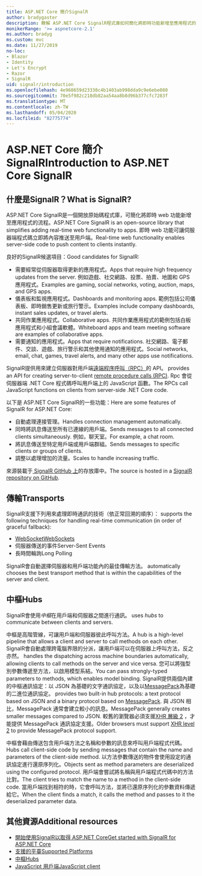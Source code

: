 ```yaml
---
title: ASP.NET Core 簡介SignalR
author: bradygaster
description: 瞭解 ASP.NET Core SignalR程式庫如何簡化將即時功能新增至應用程式的工作。
monikerRange: '>= aspnetcore-2.1'
ms.author: bradyg
ms.custom: mvc
ms.date: 11/27/2019
no-loc:
- Blazor
- Identity
- Let's Encrypt
- Razor
- SignalR
uid: signalr/introduction
ms.openlocfilehash: 4e968659d23330c4b1403ab998dda9c9e6ebe080
ms.sourcegitcommit: 70e5f982c218db82aa54aa8b8d96b377cfc7283f
ms.translationtype: MT
ms.contentlocale: zh-TW
ms.lasthandoff: 05/04/2020
ms.locfileid: "82775774"
---
```

# <a name="introduction-to-aspnet-core-signalr"></a><span data-ttu-id="798ff-103">ASP.NET Core 簡介SignalR</span><span class="sxs-lookup"><span data-stu-id="798ff-103">Introduction to ASP.NET Core SignalR</span></span>

## <a name="what-is-signalr"></a><span data-ttu-id="798ff-104">什麼是SignalR？</span><span class="sxs-lookup"><span data-stu-id="798ff-104">What is SignalR?</span></span>

<span data-ttu-id="798ff-105">ASP.NET Core SignalR是一個開放原始碼程式庫，可簡化將即時 web 功能新增至應用程式的流程。</span><span class="sxs-lookup"><span data-stu-id="798ff-105">ASP.NET Core SignalR is an open-source library that simplifies adding real-time web functionality to apps.</span></span> <span data-ttu-id="798ff-106">即時 web 功能可讓伺服器端程式碼立即將內容推送至用戶端。</span><span class="sxs-lookup"><span data-stu-id="798ff-106">Real-time web functionality enables server-side code to push content to clients instantly.</span></span>

<span data-ttu-id="798ff-107">良好的SignalR候選項目：</span><span class="sxs-lookup"><span data-stu-id="798ff-107">Good candidates for SignalR:</span></span>

* <span data-ttu-id="798ff-108">需要經常從伺服器取得更新的應用程式。</span><span class="sxs-lookup"><span data-stu-id="798ff-108">Apps that require high frequency updates from the server.</span></span> <span data-ttu-id="798ff-109">例如遊戲、社交網路、投票、拍賣、地圖和 GPS 應用程式。</span><span class="sxs-lookup"><span data-stu-id="798ff-109">Examples are gaming, social networks, voting, auction, maps, and GPS apps.</span></span>
* <span data-ttu-id="798ff-110">儀表板和監視應用程式。</span><span class="sxs-lookup"><span data-stu-id="798ff-110">Dashboards and monitoring apps.</span></span> <span data-ttu-id="798ff-111">範例包括公司儀表板、即時銷售更新或旅行警示。</span><span class="sxs-lookup"><span data-stu-id="798ff-111">Examples include company dashboards, instant sales updates, or travel alerts.</span></span>
* <span data-ttu-id="798ff-112">共同作業應用程式。</span><span class="sxs-lookup"><span data-stu-id="798ff-112">Collaborative apps.</span></span> <span data-ttu-id="798ff-113">共同作業應用程式的範例包括白板應用程式和小組會議軟體。</span><span class="sxs-lookup"><span data-stu-id="798ff-113">Whiteboard apps and team meeting software are examples of collaborative apps.</span></span>
* <span data-ttu-id="798ff-114">需要通知的應用程式。</span><span class="sxs-lookup"><span data-stu-id="798ff-114">Apps that require notifications.</span></span> <span data-ttu-id="798ff-115">社交網路、電子郵件、交談、遊戲、旅行警示和其他使用通知的應用程式。</span><span class="sxs-lookup"><span data-stu-id="798ff-115">Social networks, email, chat, games, travel alerts, and many other apps use notifications.</span></span>

SignalR<span data-ttu-id="798ff-116">提供用來建立伺服器對用戶端[遠端程序呼叫（RPC）](https://wikipedia.org/wiki/Remote_procedure_call)的 API。</span><span class="sxs-lookup"><span data-stu-id="798ff-116"> provides an API for creating server-to-client [remote procedure calls (RPC)](https://wikipedia.org/wiki/Remote_procedure_call).</span></span> <span data-ttu-id="798ff-117">Rpc 會從伺服器端 .NET Core 程式碼呼叫用戶端上的 JavaScript 函數。</span><span class="sxs-lookup"><span data-stu-id="798ff-117">The RPCs call JavaScript functions on clients from server-side .NET Core code.</span></span>

<span data-ttu-id="798ff-118">以下是 ASP.NET Core SignalR的一些功能：</span><span class="sxs-lookup"><span data-stu-id="798ff-118">Here are some features of SignalR for ASP.NET Core:</span></span>

* <span data-ttu-id="798ff-119">自動處理連接管理。</span><span class="sxs-lookup"><span data-stu-id="798ff-119">Handles connection management automatically.</span></span>
* <span data-ttu-id="798ff-120">同時將訊息傳送至所有已連線的用戶端。</span><span class="sxs-lookup"><span data-stu-id="798ff-120">Sends messages to all connected clients simultaneously.</span></span> <span data-ttu-id="798ff-121">例如，聊天室。</span><span class="sxs-lookup"><span data-stu-id="798ff-121">For example, a chat room.</span></span>
* <span data-ttu-id="798ff-122">將訊息傳送至特定用戶端或用戶端群組。</span><span class="sxs-lookup"><span data-stu-id="798ff-122">Sends messages to specific clients or groups of clients.</span></span>
* <span data-ttu-id="798ff-123">調整以處理增加的流量。</span><span class="sxs-lookup"><span data-stu-id="798ff-123">Scales to handle increasing traffic.</span></span>

<span data-ttu-id="798ff-124">來源裝載于[ SignalR GitHub 上](https://github.com/dotnet/AspNetCore/tree/master/src/SignalR)的存放庫中。</span><span class="sxs-lookup"><span data-stu-id="798ff-124">The source is hosted in a [SignalR repository on GitHub](https://github.com/dotnet/AspNetCore/tree/master/src/SignalR).</span></span>

## <a name="transports"></a><span data-ttu-id="798ff-125">傳輸</span><span class="sxs-lookup"><span data-stu-id="798ff-125">Transports</span></span>

SignalR<span data-ttu-id="798ff-126">支援下列用來處理即時通訊的技術（依正常回溯的順序）：</span><span class="sxs-lookup"><span data-stu-id="798ff-126"> supports the following techniques for handling real-time communication (in order of graceful fallback):</span></span>

* [<span data-ttu-id="798ff-127">WebSocket</span><span class="sxs-lookup"><span data-stu-id="798ff-127">WebSockets</span></span>](https://tools.ietf.org/html/rfc7118)
* <span data-ttu-id="798ff-128">伺服器傳送的事件</span><span class="sxs-lookup"><span data-stu-id="798ff-128">Server-Sent Events</span></span>
* <span data-ttu-id="798ff-129">長時間輪詢</span><span class="sxs-lookup"><span data-stu-id="798ff-129">Long Polling</span></span>

SignalR<span data-ttu-id="798ff-130">會自動選擇伺服器和用戶端功能內的最佳傳輸方法。</span><span class="sxs-lookup"><span data-stu-id="798ff-130"> automatically chooses the best transport method that is within the capabilities of the server and client.</span></span>

## <a name="hubs"></a><span data-ttu-id="798ff-131">中樞</span><span class="sxs-lookup"><span data-stu-id="798ff-131">Hubs</span></span>

SignalR<span data-ttu-id="798ff-132">會使用*中樞*在用戶端和伺服器之間進行通訊。</span><span class="sxs-lookup"><span data-stu-id="798ff-132"> uses *hubs* to communicate between clients and servers.</span></span>

<span data-ttu-id="798ff-133">中樞是高階管線，可讓用戶端和伺服器彼此呼叫方法。</span><span class="sxs-lookup"><span data-stu-id="798ff-133">A hub is a high-level pipeline that allows a client and server to call methods on each other.</span></span> SignalR<span data-ttu-id="798ff-134">會自動處理跨電腦界限的分派，讓用戶端可以在伺服器上呼叫方法，反之亦然。</span><span class="sxs-lookup"><span data-stu-id="798ff-134"> handles the dispatching across machine boundaries automatically, allowing clients to call methods on the server and vice versa.</span></span> <span data-ttu-id="798ff-135">您可以將強型別參數傳遞至方法，以啟用模型系結。</span><span class="sxs-lookup"><span data-stu-id="798ff-135">You can pass strongly-typed parameters to methods, which enables model binding.</span></span> SignalR<span data-ttu-id="798ff-136">提供兩個內建的中樞通訊協定：以 JSON 為基礎的文字通訊協定，以及以[MessagePack](https://msgpack.org/)為基礎的二進位通訊協定。</span><span class="sxs-lookup"><span data-stu-id="798ff-136"> provides two built-in hub protocols: a text protocol based on JSON and a binary protocol based on [MessagePack](https://msgpack.org/).</span></span>  <span data-ttu-id="798ff-137">與 JSON 相比，MessagePack 通常會建立較小的訊息。</span><span class="sxs-lookup"><span data-stu-id="798ff-137">MessagePack generally creates smaller messages compared to JSON.</span></span> <span data-ttu-id="798ff-138">較舊的瀏覽器必須支援[XHR 層級 2](https://caniuse.com/#feat=xhr2) ，才能提供 MessagePack 通訊協定支援。</span><span class="sxs-lookup"><span data-stu-id="798ff-138">Older browsers must support [XHR level 2](https://caniuse.com/#feat=xhr2) to provide MessagePack protocol support.</span></span>

<span data-ttu-id="798ff-139">中樞會藉由傳送包含用戶端方法之名稱和參數的訊息來呼叫用戶端程式代碼。</span><span class="sxs-lookup"><span data-stu-id="798ff-139">Hubs call client-side code by sending messages that contain the name and parameters of the client-side method.</span></span> <span data-ttu-id="798ff-140">以方法參數傳送的物件會使用設定的通訊協定進行還原序列化。</span><span class="sxs-lookup"><span data-stu-id="798ff-140">Objects sent as method parameters are deserialized using the configured protocol.</span></span> <span data-ttu-id="798ff-141">用戶端會嘗試將名稱與用戶端程式代碼中的方法比對。</span><span class="sxs-lookup"><span data-stu-id="798ff-141">The client tries to match the name to a method in the client-side code.</span></span> <span data-ttu-id="798ff-142">當用戶端找到相符的時，它會呼叫方法，並將已還原序列化的參數資料傳遞給它。</span><span class="sxs-lookup"><span data-stu-id="798ff-142">When the client finds a match, it calls the method and passes to it the deserialized parameter data.</span></span>

## <a name="additional-resources"></a><span data-ttu-id="798ff-143">其他資源</span><span class="sxs-lookup"><span data-stu-id="798ff-143">Additional resources</span></span>

* <span data-ttu-id="798ff-144">[開始使用SignalR以取得 ASP.NET Core](xref:tutorials/signalr)</span><span class="sxs-lookup"><span data-stu-id="798ff-144">[Get started with SignalR for ASP.NET Core](xref:tutorials/signalr)</span></span>
* [<span data-ttu-id="798ff-145">支援的平臺</span><span class="sxs-lookup"><span data-stu-id="798ff-145">Supported Platforms</span></span>](xref:signalr/supported-platforms)
* [<span data-ttu-id="798ff-146">中樞</span><span class="sxs-lookup"><span data-stu-id="798ff-146">Hubs</span></span>](xref:signalr/hubs)
* [<span data-ttu-id="798ff-147">JavaScript 用戶端</span><span class="sxs-lookup"><span data-stu-id="798ff-147">JavaScript client</span></span>](xref:signalr/javascript-client)
